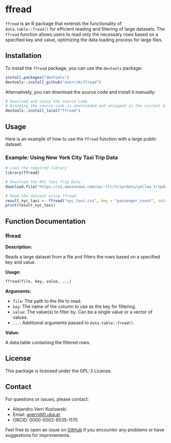 
# ffread

`ffread` is an R package that extends the functionality of `data.table::fread()` for efficient reading and filtering of large datasets. The `ffread` function allows users to read only the necessary rows based on a specified key and value, optimizing the data loading process for large files.

## Installation

To install the `ffread` package, you can use the `devtools` package:

```r
install.packages("devtools")
devtools::install_github("averriK/ffread")
```

Alternatively, you can download the source code and install it manually:

```r
# Download and unzip the source code
# Assuming the source code is downloaded and unzipped in the current directory
devtools::install_local("ffread")
```

## Usage

Here is an example of how to use the `ffread` function with a large public dataset:

### Example: Using New York City Taxi Trip Data

```r
# Load the required library
library(ffread)

# Download the NYC Taxi Trip Data
download.file("https://s3.amazonaws.com/nyc-tlc/trip+data/yellow_tripdata_2020-01.csv", "nyc_taxi.csv")

# Read the dataset using ffread
result_nyc_taxi <- ffread("nyc_taxi.csv", key = "passenger_count", value = 1)
print(result_nyc_taxi)
```

## Function Documentation

### ffread

**Description:**

Reads a large dataset from a file and filters the rows based on a specified key and value.

**Usage:**

```r
ffread(file, key, value, ...)
```

**Arguments:**

- `file`: The path to the file to read.
- `key`: The name of the column to use as the key for filtering.
- `value`: The value(s) to filter by. Can be a single value or a vector of values.
- `...`: Additional arguments passed to `data.table::fread()`.

**Value:**

A data.table containing the filtered rows.

## License

This package is licensed under the GPL-3 License.

## Contact

For questions or issues, please contact:

- Alejandro Verri Kozlowski
- Email: averri@fi.uba.ar
- ORCID: 0000-0002-8535-1170

Feel free to open an issue on [GitHub](https://github.com/averriK/ffread) if you encounter any problems or have suggestions for improvements.
